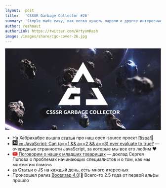 ```yaml
---
layout:  post
title:   'CSSSR Garbage Collector #26'
summary: 'Simple made easy, как легко красть пароли и другие интересные материалы из наших чатов'
author: reshnaut
authorLink: https://twitter.com/ArtyomResh
image: /images/share/cgc-cover-26.jpg
---
```


[github]: /images/icons/github.png
[medium]: /images/icons/medium.png
[yt]: /images/icons/youtube.png

![CSSSR Garbage Collector](/images/share/cgc-cover-26.jpg)

- На Хабрахабре вышла [статья](https://habrahabr.ru/post/346926/!) про наш open-source проект [Rispa](https://rispa.io/)!🎉
- [![medium] `en` JavaScript: Can (a==1 && a==2 && a==3) ever evaluate to true?](https://codeburst.io/javascript-can-a-1-a-2-a-3-ever-evaluate-to-true-aca13ff4462d) — очередные странности JavaScript, за которые мы все его любим ❤️
- [![yt] Поговорим о наших младших товарищах](https://www.youtube.com/watch?v=bEWLTQYIcYE) — доклад Сергея Попова о проблемах начинающих специалистов и о том, как мы можем им помочь
- [`en` Статьи](https://www.javascriptjanuary.com/) о JS на каждый день, есть много итересных
- Произошел релиз [Bootstrap 4.0](https://blog.getbootstrap.com/2018/01/18/bootstrap-4/)!🎉 Всего-то 2.5 года от первой альфы прошло
